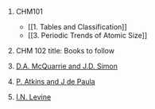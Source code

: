 1. CHM101
	- [[1. Tables and Classification]]
	- [[3. Periodic Trends of Atomic Size]]

2. CHM 102
title: Books to follow
1. [D.A. McQuarrie and J.D. Simon]()
2. [P. Atkins and J de Paula]()
3. [I.N. Levine]()